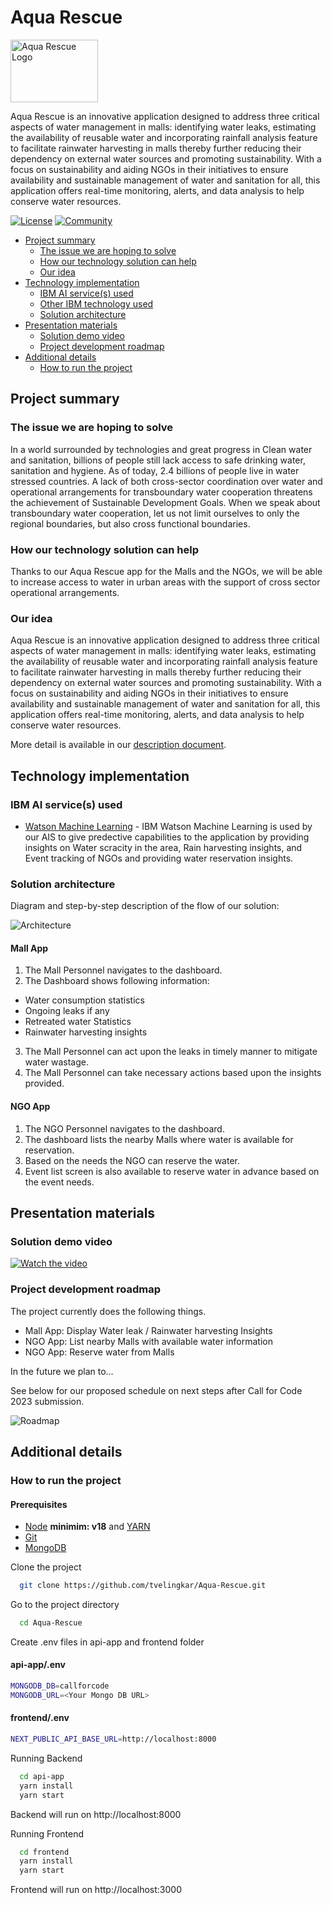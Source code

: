 # Aqua Rescue
<img alt="Aqua Rescue Logo" src="https://raw.githubusercontent.com/tvelingkar/Aqua-Rescue/main/images/icon.svg"  width="140" height="100">

Aqua Rescue is an innovative application designed to address three critical aspects of water management in malls: identifying water leaks, estimating the availability of reusable water and incorporating rainfall analysis feature to facilitate rainwater harvesting in malls thereby further reducing their dependency on external water sources and promoting sustainability. With a focus on sustainability and aiding NGOs in their initiatives to ensure availability and sustainable management of water and sanitation for all, this application offers real-time monitoring, alerts, and data analysis to help conserve water resources.

[![License](https://img.shields.io/badge/License-Apache2-blue.svg)](https://www.apache.org/licenses/LICENSE-2.0) [![Community](https://img.shields.io/badge/Join-Community-blue)](https://developer.ibm.com/callforcode/solutions/projects/get-started/)

- [Project summary](#project-summary)
  - [The issue we are hoping to solve](#the-issue-we-are-hoping-to-solve)
  - [How our technology solution can help](#how-our-technology-solution-can-help)
  - [Our idea](#our-idea)
- [Technology implementation](#technology-implementation)
  - [IBM AI service(s) used](#ibm-ai-services-used)
  - [Other IBM technology used](#other-ibm-technology-used)
  - [Solution architecture](#solution-architecture)
- [Presentation materials](#presentation-materials)
  - [Solution demo video](#solution-demo-video)
  - [Project development roadmap](#project-development-roadmap)
- [Additional details](#additional-details)
  - [How to run the project](#how-to-run-the-project)

## Project summary

### The issue we are hoping to solve

In a world surrounded by technologies and great progress in Clean water and sanitation, billions of people still lack access to safe drinking water, sanitation and hygiene.
As of today, 2.4 billions of people live in water stressed countries.
A lack of both cross-sector coordination over water and operational arrangements for transboundary water cooperation threatens the achievement of Sustainable Development Goals. When we speak about transboundary water cooperation, let us not limit ourselves to only the regional boundaries, but also cross functional boundaries.

### How our technology solution can help

Thanks to our Aqua Rescue app for the Malls and the NGOs, we will be able to increase access to water in urban areas with the support of cross sector operational arrangements.

### Our idea

Aqua Rescue is an innovative application designed to address three critical aspects of water management in malls: identifying water leaks, estimating the availability of reusable water and incorporating rainfall analysis feature to facilitate rainwater harvesting in malls thereby further reducing their dependency on external water sources and promoting sustainability. With a focus on sustainability and aiding NGOs in their initiatives to ensure availability and sustainable management of water and sanitation for all, this application offers real-time monitoring, alerts, and data analysis to help conserve water resources.

More detail is available in our [description document](./docs/DESCRIPTION.md).

## Technology implementation

### IBM AI service(s) used

- [Watson Machine Learning](https://cloud.ibm.com/catalog/services/watson-machine-learning) - IBM Watson Machine Learning is used by our AIS to give predective capabilities to the application by providing insights on Water scracity in the area, Rain harvesting insights, and Event tracking of NGOs and providing water reservation insights.

### Solution architecture

Diagram and step-by-step description of the flow of our solution:

![Architecture](https://raw.githubusercontent.com/tvelingkar/Aqua-Rescue/main/images/architecture.jpg)

#### Mall App
1. The Mall Personnel navigates to the dashboard.
2. The Dashboard shows following information:
  - Water consumption statistics
  - Ongoing leaks if any
  - Retreated water Statistics
  - Rainwater harvesting insights
3. The Mall Personnel can act upon the leaks in timely manner to mitigate water wastage.
4. The Mall Personnel can take necessary actions based upon the insights provided.

#### NGO App
1. The NGO Personnel navigates to the dashboard.
2. The dashboard lists the nearby Malls where water is available for reservation.
3. Based on the needs the NGO can reserve the water.
4. Event list screen is also available to reserve water in advance based on the event needs.

## Presentation materials

### Solution demo video

[![Watch the video](https://raw.githubusercontent.com/tvelingkar/Aqua-Rescue/main/images/banner.png)](https://youtu.be/tU3G3hi7WQE)

### Project development roadmap

The project currently does the following things.

- Mall App: Display Water leak / Rainwater harvesting Insights
- NGO App: List nearby Malls with available water information
- NGO App: Reserve water from Malls

In the future we plan to...

See below for our proposed schedule on next steps after Call for Code 2023 submission.

![Roadmap](./images/roadmap.png)


## Additional details

### How to run the project

#### Prerequisites

- [Node](https://nodejs.org/) **minimim: v18** and [YARN](https://classic.yarnpkg.com/lang/en/)
- [Git](https://git-scm.com/)
- [MongoDB](https://www.mongodb.com/)

Clone the project

```bash
  git clone https://github.com/tvelingkar/Aqua-Rescue.git
```

Go to the project directory

```bash
  cd Aqua-Rescue
```

Create .env files in api-app and frontend folder

#### api-app/.env

```bash
MONGODB_DB=callforcode
MONGODB_URL=<Your Mongo DB URL>
```

#### frontend/.env

```bash
NEXT_PUBLIC_API_BASE_URL=http://localhost:8000
```

Running Backend

```bash
  cd api-app
  yarn install
  yarn start
```

Backend will run on http://localhost:8000

Running Frontend

```bash
  cd frontend
  yarn install
  yarn start
```
Frontend will run on http://localhost:3000
